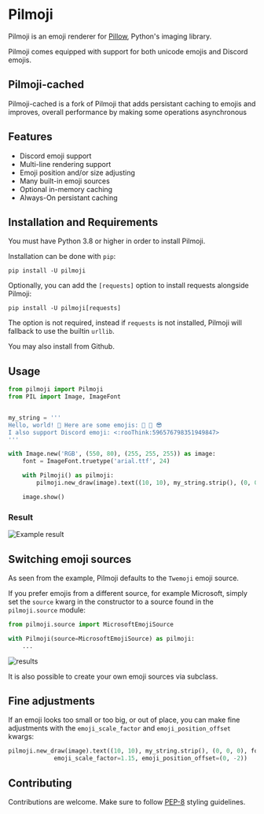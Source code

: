 # Pilmoji

Pilmoji is an emoji renderer for [Pillow](https://github.com/python-pillow/Pillow/),
Python's imaging library.

Pilmoji comes equipped with support for both unicode emojis and Discord emojis.

## Pilmoji-cached

Pilmoji-cached is a fork of Pilmoji that adds persistant caching to emojis and improves,
overall performance by making some operations asynchronous

## Features

- Discord emoji support
- Multi-line rendering support
- Emoji position and/or size adjusting
- Many built-in emoji sources
- Optional in-memory caching
- Always-On persistant caching

## Installation and Requirements

You must have Python 3.8 or higher in order to install Pilmoji.

Installation can be done with `pip`:

```shell
pip install -U pilmoji
```

Optionally, you can add the `[requests]` option to install requests
alongside Pilmoji:

```shell
pip install -U pilmoji[requests]
```

The option is not required, instead if `requests` is not installed,
Pilmoji will fallback to use the builtin `urllib`.

You may also install from Github.

## Usage

```py
from pilmoji import Pilmoji
from PIL import Image, ImageFont


my_string = '''
Hello, world! 👋 Here are some emojis: 🎨 🌊 😎
I also support Discord emoji: <:rooThink:596576798351949847>
'''

with Image.new('RGB', (550, 80), (255, 255, 255)) as image:
    font = ImageFont.truetype('arial.ttf', 24)

    with Pilmoji() as pilmoji:
        pilmoji.new_draw(image).text((10, 10), my_string.strip(), (0, 0, 0), font)

    image.show()
```

### Result

![Example result](https://jay.has-no-bra.in/f/j4iEcc.png)

## Switching emoji sources

As seen from the example, Pilmoji defaults to the `Twemoji` emoji source.

If you prefer emojis from a different source, for example Microsoft, simply
set the `source` kwarg in the constructor to a source found in the
`pilmoji.source` module:

```py
from pilmoji.source import MicrosoftEmojiSource

with Pilmoji(source=MicrosoftEmojiSource) as pilmoji:
    ...
```

![results](https://jay.has-no-bra.in/f/suPfj0.png)

It is also possible to create your own emoji sources via subclass.

## Fine adjustments

If an emoji looks too small or too big, or out of place, you can make fine adjustments
with the `emoji_scale_factor` and `emoji_position_offset` kwargs:

```py
pilmoji.new_draw(image).text((10, 10), my_string.strip(), (0, 0, 0), font,
             emoji_scale_factor=1.15, emoji_position_offset=(0, -2))
```

## Contributing

Contributions are welcome. Make sure to follow [PEP-8](https://www.python.org/dev/peps/pep-0008/)
styling guidelines.
